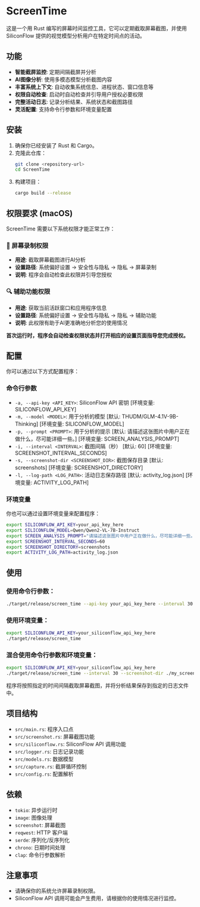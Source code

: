 # ScreenTime

这是一个用 Rust 编写的屏幕时间监控工具，它可以定期截取屏幕截图，并使用 SiliconFlow 提供的视觉模型分析用户在特定时间点的活动。

## 功能

- **智能截屏监控**: 定期间隔截屏并分析
- **AI图像分析**: 使用多模态模型分析截图内容
- **丰富系统上下文**: 自动收集系统信息、进程状态、窗口信息等
- **权限自动检查**: 启动时自动检查并引导用户授权必要权限
- **完整活动日志**: 记录分析结果、系统状态和截图路径
- **灵活配置**: 支持命令行参数和环境变量配置

## 安装

1. 确保你已经安装了 Rust 和 Cargo。
2. 克隆此仓库：
   ```bash
   git clone <repository-url>
   cd ScreenTime
   ```
3. 构建项目：
   ```bash
   cargo build --release
   ```

## 权限要求 (macOS)

ScreenTime 需要以下系统权限才能正常工作：

### 📱 屏幕录制权限
- **用途**: 截取屏幕截图进行AI分析
- **设置路径**: 系统偏好设置 → 安全性与隐私 → 隐私 → 屏幕录制
- **说明**: 程序会自动检查此权限并引导您授权

### 🔍 辅助功能权限
- **用途**: 获取当前活跃窗口和应用程序信息
- **设置路径**: 系统偏好设置 → 安全性与隐私 → 隐私 → 辅助功能  
- **说明**: 此权限有助于AI更准确地分析您的使用情况

**首次运行时，程序会自动检查权限状态并打开相应的设置页面指导您完成授权。**

## 配置

你可以通过以下方式配置程序：

### 命令行参数

- `-a, --api-key <API_KEY>`: SiliconFlow API 密钥 [环境变量: SILICONFLOW_API_KEY]
- `-m, --model <MODEL>`: 用于分析的模型 [默认: THUDM/GLM-4.1V-9B-Thinking] [环境变量: SILICONFLOW_MODEL]
- `-p, --prompt <PROMPT>`: 用于分析的提示 [默认: 请描述这张图片中用户正在做什么，尽可能详细一些。] [环境变量: SCREEN_ANALYSIS_PROMPT]
- `-i, --interval <INTERVAL>`: 截图间隔（秒） [默认: 60] [环境变量: SCREENSHOT_INTERVAL_SECONDS]
- `-s, --screenshot-dir <SCREENSHOT_DIR>`: 截图保存目录 [默认: screenshots] [环境变量: SCREENSHOT_DIRECTORY]
- `-l, --log-path <LOG_PATH>`: 活动日志保存路径 [默认: activity_log.json] [环境变量: ACTIVITY_LOG_PATH]

### 环境变量

你也可以通过设置环境变量来配置程序：

```bash
export SILICONFLOW_API_KEY=your_api_key_here
export SILICONFLOW_MODEL=Qwen/Qwen2-VL-7B-Instruct
export SCREEN_ANALYSIS_PROMPT="请描述这张图片中用户正在做什么，尽可能详细一些。"
export SCREENSHOT_INTERVAL_SECONDS=60
export SCREENSHOT_DIRECTORY=screenshots
export ACTIVITY_LOG_PATH=activity_log.json
```

## 使用

### 使用命令行参数：

```bash
./target/release/screen_time --api-key your_api_key_here --interval 30 --screenshot-dir ./my_screenshots
```

### 使用环境变量：

```bash
export SILICONFLOW_API_KEY=your_siliconflow_api_key_here
./target/release/screen_time
```

### 混合使用命令行参数和环境变量：

```bash
export SILICONFLOW_API_KEY=your_siliconflow_api_key_here
./target/release/screen_time --interval 30 --screenshot-dir ./my_screenshots
```

程序将按照指定的时间间隔截取屏幕截图，并将分析结果保存到指定的日志文件中。

## 项目结构

- `src/main.rs`: 程序入口点
- `src/screenshot.rs`: 屏幕截图功能
- `src/siliconflow.rs`: SiliconFlow API 调用功能
- `src/logger.rs`: 日志记录功能
- `src/models.rs`: 数据模型
- `src/capture.rs`: 截屏循环控制
- `src/config.rs`: 配置解析

## 依赖

- `tokio`: 异步运行时
- `image`: 图像处理
- `screenshot`: 屏幕截图
- `reqwest`: HTTP 客户端
- `serde`: 序列化/反序列化
- `chrono`: 日期时间处理
- `clap`: 命令行参数解析

## 注意事项

- 请确保你的系统允许屏幕录制权限。
- SiliconFlow API 调用可能会产生费用，请根据你的使用情况进行监控。
